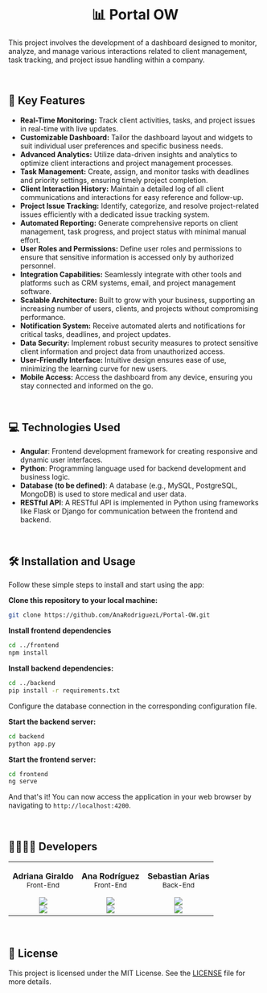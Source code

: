 <h1 align="center">📊 Portal OW</h1>

This project involves the development of a dashboard designed to monitor, analyze, and manage various interactions related to client management, task tracking, and project issue handling within a company.

<br>

## 🚀 Key Features
- **Real-Time Monitoring:** Track client activities, tasks, and project issues in real-time with live updates.
- **Customizable Dashboard:** Tailor the dashboard layout and widgets to suit individual user preferences and specific business needs.
- **Advanced Analytics:** Utilize data-driven insights and analytics to optimize client interactions and project management processes.
- **Task Management:** Create, assign, and monitor tasks with deadlines and priority settings, ensuring timely project completion.
- **Client Interaction History:** Maintain a detailed log of all client communications and interactions for easy reference and follow-up.
- **Project Issue Tracking:** Identify, categorize, and resolve project-related issues efficiently with a dedicated issue tracking system.
- **Automated Reporting:** Generate comprehensive reports on client management, task progress, and project status with minimal manual effort.
- **User Roles and Permissions:** Define user roles and permissions to ensure that sensitive information is accessed only by authorized personnel.
- **Integration Capabilities:** Seamlessly integrate with other tools and platforms such as CRM systems, email, and project management software.
- **Scalable Architecture:** Built to grow with your business, supporting an increasing number of users, clients, and projects without compromising performance.
- **Notification System:** Receive automated alerts and notifications for critical tasks, deadlines, and project updates.
- **Data Security:** Implement robust security measures to protect sensitive client information and project data from unauthorized access.
- **User-Friendly Interface:** Intuitive design ensures ease of use, minimizing the learning curve for new users.
- **Mobile Access:** Access the dashboard from any device, ensuring you stay connected and informed on the go.

<br>

## 💻 Technologies Used

- **Angular**: Frontend development framework for creating responsive and dynamic user interfaces.
- **Python**: Programming language used for backend development and business logic.
- **Database (to be defined)**: A database (e.g., MySQL, PostgreSQL, MongoDB) is used to store medical and user data.
- **RESTful API**: A RESTful API is implemented in Python using frameworks like Flask or Django for communication between the frontend and backend.

<br>

## 🛠️ Installation and Usage

Follow these simple steps to install and start using the app:

**Clone this repository to your local machine:**
```bash
git clone https://github.com/AnaRodriguezL/Portal-OW.git
```

**Install frontend dependencies**
```bash
cd ../frontend
npm install
```

**Install backend dependencies:**
```bash
cd ../backend
pip install -r requirements.txt
```

Configure the database connection in the corresponding configuration file.

**Start the backend server:**
```bash
cd backend
python app.py
```

**Start the frontend server:**
```bash
cd frontend
ng serve
```

And that's it! You can now access the application in your web browser by navigating to `http://localhost:4200`.

<br>

## 👩‍💻👨‍💻 Developers
<table align='center'>
    <tr>
        <td align='center'>
            <div>
                <!-- <a href="https://github.com/aiyer369" target="_blank" rel="author">
                </a> -->
                <p>
                    <b>Adriana Giraldo</b>
                    </br>
                    <small>Front-End</small>
                </p>
                <div style='display: flex; flex-direction: column'>
                    <a href="https://github.com/aiyer369" target="_blank">
                        <img src="https://img.shields.io/badge/github-%23121011.svg?&style=for-the-badge&logo=github&logoColor=white"/>
                    </a>
                    <a href="https://www.linkedin.com/in/adrianamarcelagiraldo/" target="_blank">
                        <img src="https://img.shields.io/badge/linkedin%20-%230077B5.svg?&style=for-the-badge&logo=linkedin&logoColor=white"/>
                    </a>
                </div>
            </div>
        </td>
        <td align='center'>
            <div>
                <!-- <a href="https://github.com/AnaRodriguezL" target="_blank" rel="author">
                </a> -->
                <p>
                    <b>Ana Rodríguez</b>
                    </br>
                    <small>Front-End</small>
                </p>
                <div style='display: flex; flex-direction: column'>
                    <a href="https://github.com/AnaRodriguezL" target="_blank">
                        <img src="https://img.shields.io/badge/github-%23121011.svg?&style=for-the-badge&logo=github&logoColor=white"/>
                    </a>
                    <a href="https://www.linkedin.com/in/analuc%C3%ADarodr%C3%ADguezlotero/" target="_blank">
                        <img src="https://img.shields.io/badge/linkedin%20-%230077B5.svg?&style=for-the-badge&logo=linkedin&logoColor=white"/>
                    </a>
                </div>
            </div>
        </td>
        <td align='center'>
            <div>
                <!-- <a href="https://github.com/Crowned-Ax" target="_blank" rel="author">
                </a> -->
                <p>
                    <b>Sebastian Arias</b>
                    </br>
                    <small>Back-End</small>
                </p>
                <div style='display: flex; flex-direction: column'>
                    <a href="https://github.com/Crowned-Ax" target="_blank">
                        <img src="https://img.shields.io/badge/github-%23121011.svg?&style=for-the-badge&logo=github&logoColor=white"/>
                    </a>
                    <a href="https://www.linkedin.com/in/alejoaraya/" target="_blank">
                        <img src="https://img.shields.io/badge/linkedin%20-%230077B5.svg?&style=for-the-badge&logo=linkedin&logoColor=white"/>
                    </a>
                </div>
            </div>
        </td>
    </tr>
</table>

<br>

## 📄 License

This project is licensed under the MIT License. See the [LICENSE](LICENSE) file for more details.